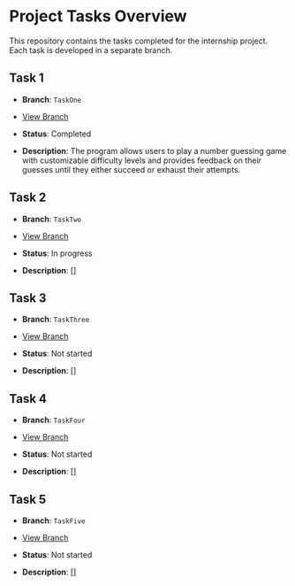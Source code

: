 # Project Tasks Overview

This repository contains the tasks completed for the internship project. Each task is developed in a separate branch.

## Task 1

- **Branch**: `TaskOne`
- [View Branch](https://github.com/Shindeyashtech/CodSoft/tree/TaskOne)

- **Status**: Completed
- **Description**: The program allows users to play a number guessing game with customizable difficulty levels and provides feedback on their guesses until they either succeed or exhaust their attempts.

## Task 2

- **Branch**: `TaskTwo`
- [View Branch](https://github.com/Shindeyashtech/CodSoft/tree/TaskTwo)

- **Status**: In progress
- **Description**: []

## Task 3

- **Branch**: `TaskThree`
- [View Branch](https://github.com/Shindeyashtech/CodSoft/tree/TaskThree)

- **Status**: Not started
- **Description**: []

## Task 4

- **Branch**: `TaskFour`
- [View Branch](https://github.com/Shindeyashtech/CodSoft/tree/TaskFour)

- **Status**: Not started
- **Description**: []

## Task 5

- **Branch**: `TaskFive`
- [View Branch](https://github.com/Shindeyashtech/CodSoft/tree/TaskFive)

- **Status**: Not started
- **Description**: []
